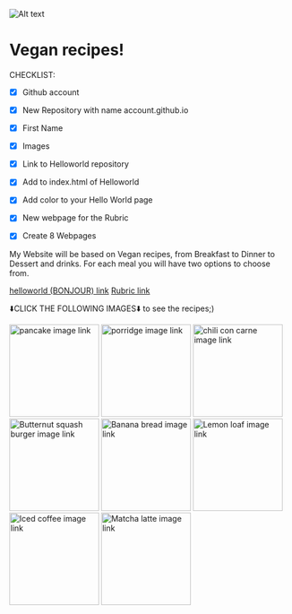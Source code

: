 
![Alt text](https://www.cnfce.com/course/assets/d7d0df8f-0b73-4466-94c9-c7be35cb5604/img)

# Vegan recipes! 
CHECKLIST:
- [x] Github account
- [x] New Repository with name account.github.io
- [x] First Name
- [x] Images
- [x] Link to Helloworld repository
- [x] Add to index.html of Helloworld
- [x] Add color to your Hello World page
- [x] New webpage for the Rubric
- [x] Create 8 Webpages


<p>
My Website will be based on Vegan recipes, from Breakfast to Dinner to Dessert and drinks. For each meal you will have two options to choose from.
</p>

[helloworld (BONJOUR) link](https://mariee2024.github.io/Helloworld/)
[Rubric link](https://mariee2024.github.io/Realindex.html/)

<p>
⬇️CLICK THE FOLLOWING IMAGES⬇️ to see the recipes;)
</p>

<a href="https://mariee2024.github.io/Pancake-recipe/"><img src="https://www.chelsea.co.nz/hubfs/New%20Recipe%20images/Sunday%20Pancakes.jpg" alt="pancake image link" style="width:160px;height:165px;"></a>
<a href="https://mariee2024.github.io/Recipe-porridge-/"><img src="https://cdn.chefclub.tools/uploads/recipes/cover-thumbnail/bb0fe5a7-72f2-4442-bc9f-acc1e97ce771_RFegUn4.jpg" alt="porridge image link" style="width:160px;height:165px;"></a>
<a href="https://mariee2024.github.io/Chili-con-carne-recipe/"><img src="https://www.alphafoodie.com/wp-content/uploads/2020/04/Vegan-Chilli-con-carne-Square-Photo-1.jpeg" alt="chili con carne image link" style="width:160px;height:165px;"></a>
<a href="https://mariee2024.github.io/Burger-recipe/"><img src="https://images.immediate.co.uk/production/volatile/sites/30/2022/06/Butternut-squash-burgers-8c8b3c3.jpg?quality=90&webp=true&resize=300,272" alt="Butternut squash burger image link" style="width:160px;height:165px;"></a>
<a href="https://mariee2024.github.io/Banana-bread-recipe/"><img src="https://www.chelsea.co.nz/hubfs/New%20Recipe%20images/Banana%20Bread.jpg" alt="Banana bread image link" style="width:160px;height:165px;"></a>
<a href="https://mariee2024.github.io/Lemon-loaf-recipe/"><img src="https://w4s8p5t8.rocketcdn.me/wp-content/uploads/2023/02/vegan-lemon-loaf-starbucks-copycat.jpg" alt="Lemon loaf image link" style="width:160px;height:165px;"></a>
<a href="https://mariee2024.github.io/iced-coffee/"><img src="https://www.forkinthekitchen.com/wp-content/uploads/2022/08/220629.iced_.latte_.vanilla-9009-500x500.jpg" alt="Iced coffee image link" style="width:160px;height:165px;"></a>
<a href="https://mariee2024.github.io/matcha-recipe/"><img src="https://www.butteredsideupblog.com/wp-content/uploads/2022/07/Starbucks-Hot-Matcha-Green-Tea-Latte-Recipe-16-scaled-540x720.jpg" alt="Matcha latte image link" style="width:160px;height:165px;"></a>
